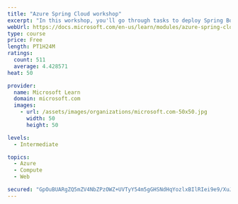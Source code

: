 ```yaml
---
title: "Azure Spring Cloud workshop"
excerpt: "In this workshop, you'll go through tasks to deploy Spring Boot microservices to Azure Spring Cloud (ASC)."
webUrl: https://docs.microsoft.com/en-us/learn/modules/azure-spring-cloud-workshop/
type: course
price: Free
length: PT1H24M
ratings:
  count: 511
  average: 4.428571
heat: 50

provider:
  name: Microsoft Learn
  domain: microsoft.com
  images:
    - url: /assets/images/organizations/microsoft.com-50x50.jpg
      width: 50
      height: 50

levels:
  - Intermediate

topics:
  - Azure
  - Compute
  - Web

secured: "GpOuBUARgZQ5mZV4NbZPzOWZ+UVTyY54m5gGHSNdHqYozlxBIlRIei9e9/XuJpe4tvVk+97x8/sCWiXsLIGwocRkIxiStIIirqT/iwewE0vnghfhNw+zl6udsoqREuuLQs7R6izygK0AwRUWt/b9ZlvRnARH1hD+aTfKWFn1hSQ6KBN0h0nWg+Lg4q2pw6w/Unfi1oQDAF1hh1NijvoAZWiCN1Hl/Vadtx8C3bOuRK+2ByUqAfqA7+yVCb00swqDbCSLXYLLQRaxajSTRVfS501cTCnnBlh2XmJ5f9PEvsX8ej3OBPgIb9gFCIsuyCDVfEJUzlynws9nYtjzaLjs8/Tu8EHQxqelbbdMFyBxOOw2HSmxflUfL1DmP5L5uFt7kL9YGRAaZGoyQchzmv1EdfE77Je7MKWWpNUpU1oH2/k=;MDKO0mHGTnMZ9vhuE8fssw=="
---
```


